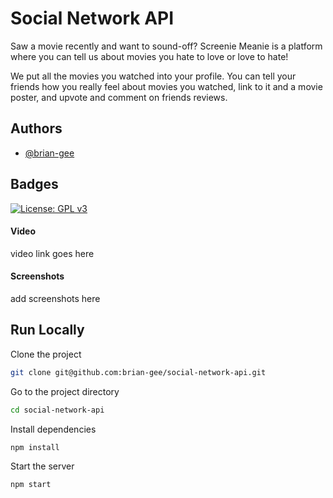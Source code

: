 # Social Network API

Saw a movie recently and want to sound-off? Screenie Meanie is a platform where you can tell us about movies you hate to love or love to hate!

We put all the movies you watched into your profile.  You can tell your friends how you really feel about movies you watched, link to it and a movie poster, and upvote and comment on friends reviews.

## Authors

- [@brian-gee](https://www.github.com/brian-gee)

## Badges

[![License: GPL v3](https://img.shields.io/badge/License-GPLv3-blue.svg)](https://www.gnu.org/licenses/gpl-3.0)



#### Video
video link goes here
#### Screenshots
add screenshots here


## Run Locally

Clone the project

```bash
git clone git@github.com:brian-gee/social-network-api.git
```

Go to the project directory

```bash
cd social-network-api
```

Install dependencies

```bash
npm install
```

Start the server

```bash
npm start
```